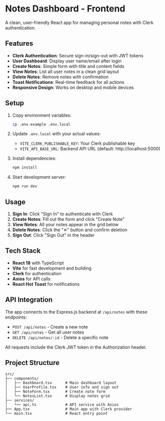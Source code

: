 # Notes Dashboard - Frontend

A clean, user-friendly React app for managing personal notes with Clerk authentication.

## Features

- **Clerk Authentication**: Secure sign-in/sign-out with JWT tokens
- **User Dashboard**: Display user name/email after login
- **Create Notes**: Simple form with title and content fields
- **View Notes**: List all user notes in a clean grid layout
- **Delete Notes**: Remove notes with confirmation
- **Toast Notifications**: Real-time feedback for all actions
- **Responsive Design**: Works on desktop and mobile devices

## Setup

1. Copy environment variables:
   ```bash
   cp .env.example .env.local
   ```

2. Update `.env.local` with your actual values:
   - `VITE_CLERK_PUBLISHABLE_KEY`: Your Clerk publishable key
   - `VITE_API_BASE_URL`: Backend API URL (default: http://localhost:5000)

3. Install dependencies:
   ```bash
   npm install
   ```

4. Start development server:
   ```bash
   npm run dev
   ```

## Usage

1. **Sign In**: Click "Sign In" to authenticate with Clerk
2. **Create Notes**: Fill out the form and click "Create Note"
3. **View Notes**: All your notes appear in the grid below
4. **Delete Notes**: Click the "✕" button and confirm deletion
5. **Sign Out**: Click "Sign Out" in the header

## Tech Stack

- **React 18** with TypeScript
- **Vite** for fast development and building
- **Clerk** for authentication
- **Axios** for API calls
- **React Hot Toast** for notifications

## API Integration

The app connects to the Express.js backend at `/api/notes` with these endpoints:
- `POST /api/notes` - Create a new note
- `GET /api/notes` - Get all user notes
- `DELETE /api/notes/:id` - Delete a specific note

All requests include the Clerk JWT token in the Authorization header.

## Project Structure

```
src/
├── components/
│   ├── Dashboard.tsx      # Main dashboard layout
│   ├── UserProfile.tsx    # User info and sign out
│   ├── NoteForm.tsx       # Create note form
│   └── NotesList.tsx      # Display notes grid
├── services/
│   └── api.ts             # API service with Axios
├── App.tsx                # Main app with Clerk provider
└── main.tsx               # React entry point
```
